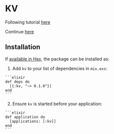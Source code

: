 # KV

Following tutorial
[here](http://elixir-lang.org/getting-started/mix-otp/introduction-to-mix.html)

Continue
[here](https://elixir-lang.org/getting-started/mix-otp/supervisor-and-application.html#understanding-applications)

## Installation

If [available in Hex](https://hex.pm/docs/publish), the package can be installed as:

  1. Add `kv` to your list of dependencies in `mix.exs`:

    ```elixir
    def deps do
      [{:kv, "~> 0.1.0"}]
    end
    ```

  2. Ensure `kv` is started before your application:

    ```elixir
    def application do
      [applications: [:kv]]
    end
    ```

